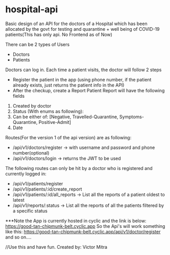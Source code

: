 # hospital-api

Basic design of an API for the doctors of a Hospital which has been allocated by the
govt for testing and quarantine + well being of COVID-19 patients(This has only api. No Frontend as of Now)

There can be 2 types of Users
- Doctors
- Patients

 Doctors can log in.
Each time a patient visits, the doctor will follow 2 steps
- Register the patient in the app (using phone number, if the patient already exists, just
returns the patient info in the API)
- After the checkup, create a Report
Patient Report will have the following fields
1. Created by doctor
2. Status (With enums as following):
3. Can be either of: [Negative, Travelled-Quarantine, Symptoms-Quarantine,
Positive-Admit]
4. Date

 Routes(For the version 1 of the api version) are as following:

- /api/v1/doctors/register → with username and password and phone number(optional)
- /api/v1/doctors/login → returns the JWT to be used

The following routes can only be hit by a doctor who is registered and currently logged in:
- /api/v1/patients/register 
- /api/v1/patients/:id/create_report
- /api/v1/patients/:id/all_reports → List all the reports of a patient oldest to latest
- /api/v1/reports/:status → List all the reports of all the patients filtered by a specific status

***Note the App is currently hosted in cyclic and the link is below:
https://good-tan-chipmunk-belt.cyclic.app
So the Api's will work something like this: https://good-tan-chipmunk-belt.cyclic.app/api/v1/doctor/register and so on....

//Use this and have fun.
Created by: Victor Mitra
